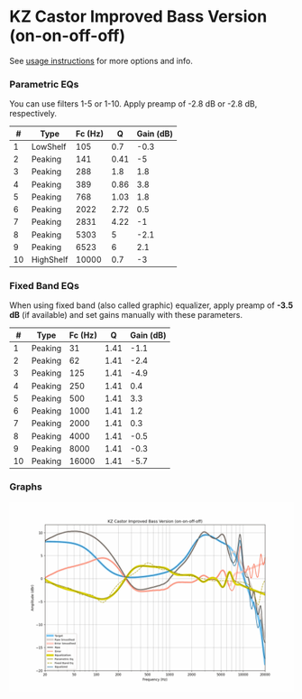 # KZ Castor Improved Bass Version (on-on-off-off)
See [usage instructions](https://github.com/jaakkopasanen/AutoEq#usage) for more options and info.

### Parametric EQs
You can use filters 1-5 or 1-10. Apply preamp of -2.8 dB or -2.8 dB, respectively.

|   # | Type      |   Fc (Hz) |    Q |   Gain (dB) |
|-----|-----------|-----------|------|-------------|
|   1 | LowShelf  |       105 | 0.7  |        -0.3 |
|   2 | Peaking   |       141 | 0.41 |        -5   |
|   3 | Peaking   |       288 | 1.8  |         1.8 |
|   4 | Peaking   |       389 | 0.86 |         3.8 |
|   5 | Peaking   |       768 | 1.03 |         1.8 |
|   6 | Peaking   |      2022 | 2.72 |         0.5 |
|   7 | Peaking   |      2831 | 4.22 |        -1   |
|   8 | Peaking   |      5303 | 5    |        -2.1 |
|   9 | Peaking   |      6523 | 6    |         2.1 |
|  10 | HighShelf |     10000 | 0.7  |        -3   |

### Fixed Band EQs
When using fixed band (also called graphic) equalizer, apply preamp of **-3.5 dB** (if available) and set gains manually with these parameters.

|   # | Type    |   Fc (Hz) |    Q |   Gain (dB) |
|-----|---------|-----------|------|-------------|
|   1 | Peaking |        31 | 1.41 |        -1.1 |
|   2 | Peaking |        62 | 1.41 |        -2.4 |
|   3 | Peaking |       125 | 1.41 |        -4.9 |
|   4 | Peaking |       250 | 1.41 |         0.4 |
|   5 | Peaking |       500 | 1.41 |         3.3 |
|   6 | Peaking |      1000 | 1.41 |         1.2 |
|   7 | Peaking |      2000 | 1.41 |         0.3 |
|   8 | Peaking |      4000 | 1.41 |        -0.5 |
|   9 | Peaking |      8000 | 1.41 |        -0.3 |
|  10 | Peaking |     16000 | 1.41 |        -5.7 |

### Graphs
![](./KZ%20Castor%20Improved%20Bass%20Version%20(on-on-off-off).png)
